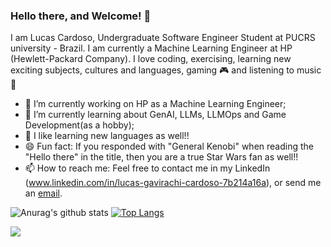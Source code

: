 ### Hello there, and Welcome! 👋

I am Lucas Cardoso, Undergraduate Software Engineer Student at PUCRS university - Brazil. I am currently a Machine Learning Engineer at HP (Hewlett-Packard Company). I love coding, exercising, learning new exciting subjects, cultures and languages, gaming 🎮 and listening to music :musical_note:

- 🔭 I’m currently working on HP as a Machine Learning Engineer;
- 🧠 I’m currently learning about GenAI, LLMs, LLMOps and Game Development(as a hobby); 
- 💬 I like learning new languages as well!!
- 😄 Fun fact: If you responded with "General Kenobi" when reading the "Hello there" in the title, then you are a true Star Wars fan as well!!
-  📫 How to reach me: Feel free to contact me in my LinkedIn (www.linkedin.com/in/lucas-gavirachi-cardoso-7b214a16a), or send me an [email](mailto:lucasgavirachicc@gmail.com).

<!--
**LucasGCardoso/LucasGCardoso** is a ✨ _special_ ✨ repository because its `README.md` (this file) appears on your GitHub profile.

Here are some ideas to get you started:

- 🔭 I’m currently working on ...
- 🌱 I’m currently learning ...
- 👯 I’m looking to collaborate on ...
- 🤔 I’m looking for help with ...
- 💬 Ask me about ...
- 📫 How to reach me: ...
- 😄 Pronouns: ...
- ⚡ Fun fact: If you responded with "General Kenobi" when reading the title, you are a Star Wars fan too :D
-->
![Anurag's github stats](https://github-readme-stats.vercel.app/api?username=LucasGCardoso&show_icons=true&hide=issues)
[![Top Langs](https://github-readme-stats.vercel.app/api/top-langs/?username=LucasGCardoso&layout=compact)](https://github.com/anuraghazra/github-readme-stats)

![](https://komarev.com/ghpvc/?username=LucasGCardoso&color=grey)
